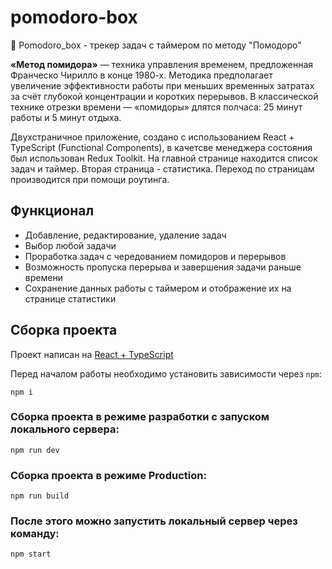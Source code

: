 # pomodoro-box
🍅 Pomodoro_box - трекер задач с таймером по методу "Помодоро"

**«Метод помидора»** — техника управления временем, предложенная Франческо Чирилло в конце 1980-х. Методика предполагает увеличение эффективности работы при меньших временных затратах за счёт глубокой концентрации и коротких перерывов. В классической технике отрезки времени — «помидоры» длятся полчаса: 25 минут работы и 5 минут отдыха.

Двухстраничное приложение, создано с использованием React + TypeScript (Functional Components), в качетсве менеджера состояния был использован Redux Toolkit. На главной странице находится список задач и таймер. Вторая страница - статистика. Переход по страницам производится при помощи роутинга.

## Функционал

- Добавление, редактирование, удаление задач
- Выбор любой задачи
- Проработка задач с чередованием помидоров и перерывов
- Возможность пропуска перерыва и завершения задачи раньше времени
- Сохранение данных работы с таймером и отображение их на странице статистики

## Сборка проекта

Проект написан на [React + TypeScript](https://ru.react.js.org/docs/getting-started.html)

Перед началом работы необходимо установить зависимости через `npm`:

```
npm i
```

### Сборка проекта в режиме разработки с запуском локального сервера:

```
npm run dev
```

### Сборка проекта в режиме Production:

```
npm run build
```

### После этого можно запустить локальный сервер через команду:

```
npm start
```
